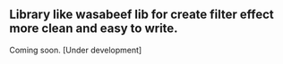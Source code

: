 ## Library like wasabeef lib for create filter effect more clean and easy to write.

Coming soon. [Under development]